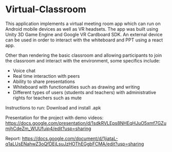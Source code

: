 # Virtual-Classroom

This application implements a virtual meeting room app which can run on Android mobile devices as well as VR headsets. The app was built using Unity 3D Game Engine and Google VR Cardboard SDK. An external device can be used in order to interact with the whiteboard and PPT using a react app.
 
Other than rendering the basic classroom and allowing participants to join the classroom and interact with the environment, some specifics include: 
- Voice chat
- Real time interaction with peers
- Ability to share presentations
- Whiteboard with functionalities such as drawing and writing
- Different types of users (students and teachers) with administrative rights for teachers such as mute



Instructions to run: 
Download and install .apk


Presentation for the project with demo videos: https://docs.google.com/presentation/d/1sdkRVLEps8NHEqHJuO5xmf7GZumjhCdeZm_WUUfuip4/edit?usp=sharing


Report: https://docs.google.com/document/d/1jiataL-q1aLUsENahwZ3oQfDEjLsuJzHOThEGgbFCMA/edit?usp=sharing
